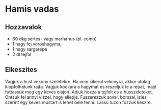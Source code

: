 # Hamis vadas

## Hozzavalok

  * 60 dkg sertes- vagy marhahus (pl. comb)
  * 1 nagy fej voroshagyma,
  * 1 nagy sargarepa
  * 2 dl tejfol

## Elkeszites

Vagjuk a hust vekony szeletekre. Ha nem sikerul vekonyra, akkor utolag klopfolhatunk rajta. Vagjuk kockara a hagymat es reszeljuk le a repat, majd futtassuk meg egy keves olajon. Adjuk hozza a tejfolt es a husszeleteket. Ontsuk fel annyi vizzel, hogy ellepje. Fuszerezzuk soval, borssal, izles szerint egy keves mustart is lehet bele tenni. Lassu tuzon fozzuk keszre.

